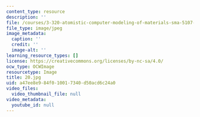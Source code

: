 ```yaml
---
content_type: resource
description: ''
file: /courses/3-320-atomistic-computer-modeling-of-materials-sma-5107-spring-2005/a47ee8e984f010017340d50acd6c24a0_20.jpg
file_type: image/jpeg
image_metadata:
  caption: ''
  credit: ''
  image-alt: ''
learning_resource_types: []
license: https://creativecommons.org/licenses/by-nc-sa/4.0/
ocw_type: OCWImage
resourcetype: Image
title: 20.jpg
uid: a47ee8e9-84f0-1001-7340-d50acd6c24a0
video_files:
  video_thumbnail_file: null
video_metadata:
  youtube_id: null
---
```

